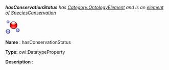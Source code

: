 ___hasConservationStatus__ 
 has
 [Category:OntologyElement](../../Category/OntologyElement "Category:OntologyElement") 
 and is an
 [element of](../../Property/ElementOf "Property:ElementOf") 
[SpeciesConservation](../../Submissions/SpeciesConservation "Submissions:SpeciesConservation")_




  





[![DatatypeProperty](../public/images/thumb/a/a5/DatatypeProperty.gif/45px-DatatypeProperty.gif)](../../Image/DatatypeProperty.gif "DatatypeProperty")


__Name__ 
 : hasConservationStatus
 



__Type:__ 
 owl:DatatypeProperty
 



__Description__ 
 :